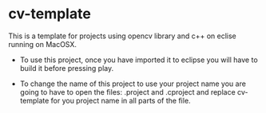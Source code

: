 # cv-template

This is a template for projects using opencv library and c++ on eclise running on MacOSX.

- To use this project, once you have imported it to eclipse you will have to build it before pressing play.

- To change the name of this project to use your project name you are going to have to open the files: .project and .cproject and replace cv-template for you project name in all parts of the file.
